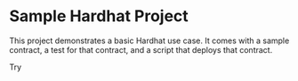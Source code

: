 # Sample Hardhat Project

This project demonstrates a basic Hardhat use case. It comes with a sample contract, a test for that contract, and a script that deploys that contract.

Try
